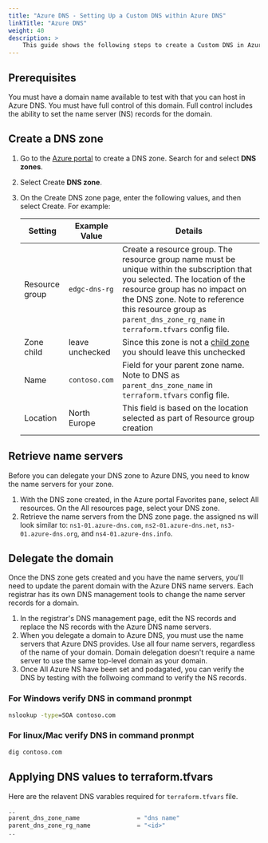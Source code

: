 ```yaml
---
title: "Azure DNS - Setting Up a Custom DNS within Azure DNS"
linkTitle: "Azure DNS"
weight: 40
description: >
    This guide shows the following steps to create a Custom DNS in Azure DNS aswell as adding the correct Varables for the Configuration to be utilized by The Reference Architecture.
---
```



## Prerequisites

You must have a domain name available to test with that you can host in Azure DNS.
You must have full control of this domain. Full control includes the ability to set the name server (NS) records for the domain.

## Create a DNS zone

1. Go to the [Azure portal](https://portal.azure.com/) to create a DNS zone. Search for and select **DNS zones**.
1. Select Create **DNS zone**.
1. On the Create DNS zone page, enter the following values, and then select Create. For example:

    | Setting        | Example Value   | Details                                                                                                                                                                                                                                                                            |
    | -------------- | --------------- | ---------------------------------------------------------------------------------------------------------------------------------------------------------------------------------------------------------------------------------------------------------------------------------- |
    | Resource group | `edgc-dns-rg`    | Create a resource group. The resource group name must be unique within the subscription that you selected. The location of the resource group has no impact on the DNS zone. Note to reference this resource group as `parent_dns_zone_rg_name` in `terraform.tfvars` config file. |
    | Zone child     | leave unchecked | Since this zone is not a [child zone](https://docs.microsoft.com/en-us/azure/dns/tutorial-public-dns-zones-child) you should leave this unchecked                                                                                                                                  |
    | Name           | `contoso.com`    | Field for your parent zone name. Note to DNS as `parent_dns_zone_name` in `terraform.tfvars` config file.                                                                                                                                                                          |
    | Location       | North Europe    | This field is based on the location selected as part of Resource group creation                                                                                                                                                                                                    |

## Retrieve name servers

Before you can delegate your DNS zone to Azure DNS, you need to know the name servers for your zone.

1. With the DNS zone created, in the Azure portal Favorites pane, select All resources. On the All resources page, select your DNS zone.
2. Retrieve the name servers from the DNS zone page. the assigned ns will look similar to: `ns1-01.azure-dns.com`, `ns2-01.azure-dns.net`, `ns3-01.azure-dns.org`, and `ns4-01.azure-dns.info`.

## Delegate the domain

Once the DNS zone gets created and you have the name servers,
you'll need to update the parent domain with the Azure DNS name servers.
Each registrar has its own DNS management tools to change the name server records for a domain.

1. In the registrar's DNS management page, edit the NS records and replace the NS records with the Azure DNS name servers.
1. When you delegate a domain to Azure DNS, you must use the name servers that Azure DNS provides. Use all four name servers, regardless of the name of your domain. Domain delegation doesn't require a name server to use the same top-level domain as your domain.
1. Once All Azure NS have been set and podagated, you can verify the DNS by testing with the follwoing command to verify the NS records.

### For Windows verify DNS in command pronmpt

```cmd
nslookup -type=SOA contoso.com

```

### For linux/Mac verify DNS in command pronmpt

```bash
dig contoso.com

```

## Applying DNS values to terraform.tfvars

Here are the relavent DNS varables required for `terraform.tfvars` file.

```terraform
..
parent_dns_zone_name                = "dns name"
parent_dns_zone_rg_name             = "<id>"
..
```
